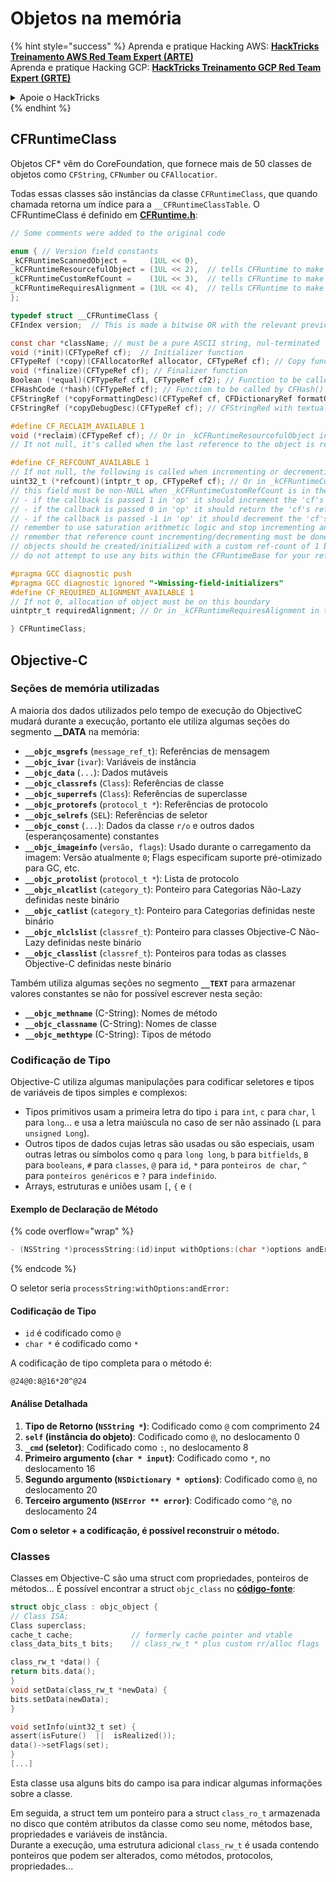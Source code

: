 # Objetos na memória

{% hint style="success" %}
Aprenda e pratique Hacking AWS: <img src="/.gitbook/assets/arte.png" alt="" data-size="line">[**HackTricks Treinamento AWS Red Team Expert (ARTE)**](https://training.hacktricks.xyz/courses/arte)<img src="/.gitbook/assets/arte.png" alt="" data-size="line">\
Aprenda e pratique Hacking GCP: <img src="/.gitbook/assets/grte.png" alt="" data-size="line">[**HackTricks Treinamento GCP Red Team Expert (GRTE)**<img src="/.gitbook/assets/grte.png" alt="" data-size="line">](https://training.hacktricks.xyz/courses/grte)

<details>

<summary>Apoie o HackTricks</summary>

* Verifique os [**planos de assinatura**](https://github.com/sponsors/carlospolop)!
* **Junte-se ao** 💬 [**grupo Discord**](https://discord.gg/hRep4RUj7f) ou ao [**grupo telegram**](https://t.me/peass) ou **siga-nos** no **Twitter** 🐦 [**@hacktricks\_live**](https://twitter.com/hacktricks\_live)**.**
* **Compartilhe truques de hacking enviando PRs para os repositórios** [**HackTricks**](https://github.com/carlospolop/hacktricks) e [**HackTricks Cloud**](https://github.com/carlospolop/hacktricks-cloud).

</details>
{% endhint %}

## CFRuntimeClass

Objetos CF\* vêm do CoreFoundation, que fornece mais de 50 classes de objetos como `CFString`, `CFNumber` ou `CFAllocatior`.

Todas essas classes são instâncias da classe `CFRuntimeClass`, que quando chamada retorna um índice para a `__CFRuntimeClassTable`. O CFRuntimeClass é definido em [**CFRuntime.h**](https://opensource.apple.com/source/CF/CF-1153.18/CFRuntime.h.auto.html):
```objectivec
// Some comments were added to the original code

enum { // Version field constants
_kCFRuntimeScannedObject =     (1UL << 0),
_kCFRuntimeResourcefulObject = (1UL << 2),  // tells CFRuntime to make use of the reclaim field
_kCFRuntimeCustomRefCount =    (1UL << 3),  // tells CFRuntime to make use of the refcount field
_kCFRuntimeRequiresAlignment = (1UL << 4),  // tells CFRuntime to make use of the requiredAlignment field
};

typedef struct __CFRuntimeClass {
CFIndex version;  // This is made a bitwise OR with the relevant previous flags

const char *className; // must be a pure ASCII string, nul-terminated
void (*init)(CFTypeRef cf);  // Initializer function
CFTypeRef (*copy)(CFAllocatorRef allocator, CFTypeRef cf); // Copy function, taking CFAllocatorRef and CFTypeRef to copy
void (*finalize)(CFTypeRef cf); // Finalizer function
Boolean (*equal)(CFTypeRef cf1, CFTypeRef cf2); // Function to be called by CFEqual()
CFHashCode (*hash)(CFTypeRef cf); // Function to be called by CFHash()
CFStringRef (*copyFormattingDesc)(CFTypeRef cf, CFDictionaryRef formatOptions); // Provides a CFStringRef with a textual description of the object// return str with retain
CFStringRef (*copyDebugDesc)(CFTypeRef cf);	// CFStringRed with textual description of the object for CFCopyDescription

#define CF_RECLAIM_AVAILABLE 1
void (*reclaim)(CFTypeRef cf); // Or in _kCFRuntimeResourcefulObject in the .version to indicate this field should be used
// It not null, it's called when the last reference to the object is released

#define CF_REFCOUNT_AVAILABLE 1
// If not null, the following is called when incrementing or decrementing reference count
uint32_t (*refcount)(intptr_t op, CFTypeRef cf); // Or in _kCFRuntimeCustomRefCount in the .version to indicate this field should be used
// this field must be non-NULL when _kCFRuntimeCustomRefCount is in the .version field
// - if the callback is passed 1 in 'op' it should increment the 'cf's reference count and return 0
// - if the callback is passed 0 in 'op' it should return the 'cf's reference count, up to 32 bits
// - if the callback is passed -1 in 'op' it should decrement the 'cf's reference count; if it is now zero, 'cf' should be cleaned up and deallocated (the finalize callback above will NOT be called unless the process is running under GC, and CF does not deallocate the memory for you; if running under GC, finalize should do the object tear-down and free the object memory); then return 0
// remember to use saturation arithmetic logic and stop incrementing and decrementing when the ref count hits UINT32_MAX, or you will have a security bug
// remember that reference count incrementing/decrementing must be done thread-safely/atomically
// objects should be created/initialized with a custom ref-count of 1 by the class creation functions
// do not attempt to use any bits within the CFRuntimeBase for your reference count; store that in some additional field in your CF object

#pragma GCC diagnostic push
#pragma GCC diagnostic ignored "-Wmissing-field-initializers"
#define CF_REQUIRED_ALIGNMENT_AVAILABLE 1
// If not 0, allocation of object must be on this boundary
uintptr_t requiredAlignment; // Or in _kCFRuntimeRequiresAlignment in the .version field to indicate this field should be used; the allocator to _CFRuntimeCreateInstance() will be ignored in this case; if this is less than the minimum alignment the system supports, you'll get higher alignment; if this is not an alignment the system supports (e.g., most systems will only support powers of two, or if it is too high), the result (consequences) will be up to CF or the system to decide

} CFRuntimeClass;
```
## Objective-C

### Seções de memória utilizadas

A maioria dos dados utilizados pelo tempo de execução do ObjectiveC mudará durante a execução, portanto ele utiliza algumas seções do segmento **\_\_DATA** na memória:

- **`__objc_msgrefs`** (`message_ref_t`): Referências de mensagem
- **`__objc_ivar`** (`ivar`): Variáveis de instância
- **`__objc_data`** (`...`): Dados mutáveis
- **`__objc_classrefs`** (`Class`): Referências de classe
- **`__objc_superrefs`** (`Class`): Referências de superclasse
- **`__objc_protorefs`** (`protocol_t *`): Referências de protocolo
- **`__objc_selrefs`** (`SEL`): Referências de seletor
- **`__objc_const`** (`...`): Dados da classe `r/o` e outros dados (esperançosamente) constantes
- **`__objc_imageinfo`** (`versão, flags`): Usado durante o carregamento da imagem: Versão atualmente `0`; Flags especificam suporte pré-otimizado para GC, etc.
- **`__objc_protolist`** (`protocol_t *`): Lista de protocolo
- **`__objc_nlcatlist`** (`category_t`): Ponteiro para Categorias Não-Lazy definidas neste binário
- **`__objc_catlist`** (`category_t`): Ponteiro para Categorias definidas neste binário
- **`__objc_nlclslist`** (`classref_t`): Ponteiro para classes Objective-C Não-Lazy definidas neste binário
- **`__objc_classlist`** (`classref_t`): Ponteiros para todas as classes Objective-C definidas neste binário

Também utiliza algumas seções no segmento **`__TEXT`** para armazenar valores constantes se não for possível escrever nesta seção:

- **`__objc_methname`** (C-String): Nomes de método
- **`__objc_classname`** (C-String): Nomes de classe
- **`__objc_methtype`** (C-String): Tipos de método

### Codificação de Tipo

Objective-C utiliza algumas manipulações para codificar seletores e tipos de variáveis de tipos simples e complexos:

- Tipos primitivos usam a primeira letra do tipo `i` para `int`, `c` para `char`, `l` para `long`... e usa a letra maiúscula no caso de ser não assinado (`L` para `unsigned Long`).
- Outros tipos de dados cujas letras são usadas ou são especiais, usam outras letras ou símbolos como `q` para `long long`, `b` para `bitfields`, `B` para `booleans`, `#` para `classes`, `@` para `id`, `*` para `ponteiros de char`, `^` para `ponteiros genéricos` e `?` para `indefinido`.
- Arrays, estruturas e uniões usam `[`, `{` e `(`

#### Exemplo de Declaração de Método

{% code overflow="wrap" %}
```objectivec
- (NSString *)processString:(id)input withOptions:(char *)options andError:(id)error;
```
{% endcode %}

O seletor seria `processString:withOptions:andError:`

#### Codificação de Tipo

* `id` é codificado como `@`
* `char *` é codificado como `*`

A codificação de tipo completa para o método é:
```less
@24@0:8@16*20^@24
```
#### Análise Detalhada

1. **Tipo de Retorno (`NSString *`)**: Codificado como `@` com comprimento 24
2. **`self` (instância do objeto)**: Codificado como `@`, no deslocamento 0
3. **`_cmd` (seletor)**: Codificado como `:`, no deslocamento 8
4. **Primeiro argumento (`char * input`)**: Codificado como `*`, no deslocamento 16
5. **Segundo argumento (`NSDictionary * options`)**: Codificado como `@`, no deslocamento 20
6. **Terceiro argumento (`NSError ** error`)**: Codificado como `^@`, no deslocamento 24

**Com o seletor + a codificação, é possível reconstruir o método.**

### **Classes**

Classes em Objective-C são uma struct com propriedades, ponteiros de métodos... É possível encontrar a struct `objc_class` no [**código-fonte**](https://opensource.apple.com/source/objc4/objc4-756.2/runtime/objc-runtime-new.h.auto.html):
```objectivec
struct objc_class : objc_object {
// Class ISA;
Class superclass;
cache_t cache;             // formerly cache pointer and vtable
class_data_bits_t bits;    // class_rw_t * plus custom rr/alloc flags

class_rw_t *data() {
return bits.data();
}
void setData(class_rw_t *newData) {
bits.setData(newData);
}

void setInfo(uint32_t set) {
assert(isFuture()  ||  isRealized());
data()->setFlags(set);
}
[...]
```
Esta classe usa alguns bits do campo isa para indicar algumas informações sobre a classe.

Em seguida, a struct tem um ponteiro para a struct `class_ro_t` armazenada no disco que contém atributos da classe como seu nome, métodos base, propriedades e variáveis de instância.\
Durante a execução, uma estrutura adicional `class_rw_t` é usada contendo ponteiros que podem ser alterados, como métodos, protocolos, propriedades...
